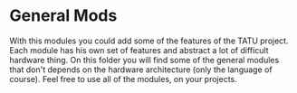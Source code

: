 # General Mods

With this modules you could add some of the features of the TATU project.
Each module has his own set of features and abstract a lot of difficult
hardware thing.
On this folder you will find some of the general modules that don't depends
on the hardware architecture (only the language of course).
Feel free to use all of the modules, on your projects.
